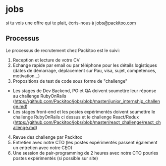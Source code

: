 # jobs

si tu vois une offre qui te plait, écris-nous à jobs@packitoo.com

## Processus

Le processus de recrutement chez Packitoo est le suivi:

1. Reception et lecture de votre CV
2. Echange rapide par email ou par téléphone pour les détails logistiques (dates de démarrage, déplacement sur Pau, visa, sujet, compétences, motivation...)
3. Propositions de test de code sous forme de "challenge"
  + Les stages de Dev Backend, PO et QA doivent soumettre leur réponse au challenge RubyOnRails (https://github.com/Packitoo/jobs/blob/master/junior_internship_challenge.md)
  + Les stages front-end et les postes expérimentés doivent soumettre le challenge RubyOnRails ci dessus et le challenge React/Redux (https://github.com/Packitoo/jobs/blob/master/react_challenge/react_challenge.md)
4. Revue des challenge par Packitoo
5. Entretien avec notre CTO (les postes expérimentés passent également un entretien avec notre CEO)
6. Une session de pair-programming de 2 heures avec notre CTO pourles postes expérimentés (si possible sur site)
